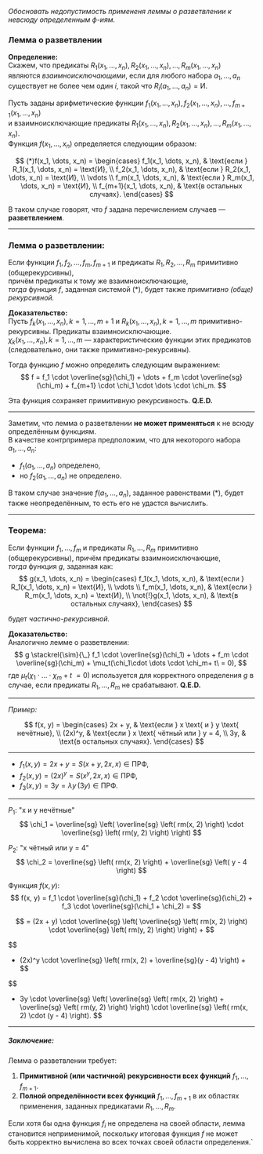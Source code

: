 *Обосновать недопустимость примененя леммы о разветвлении к невсюду определенным ф-иям.*

### Лемма о разветвлении

**Определение:**  
Скажем, что предикаты $R_1(x_1, \dots, x_n), R_2(x_1, \dots, x_n), \dots, R_m(x_1, \dots, x_n)$ являются *взаимноисключающими*, если для любого набора $a_1, \dots, a_n$ существует не более чем один $i$, такой что $R_i(a_1, \dots, a_n) = \text{И}.$

Пусть заданы арифметические функции $f_1(x_1, \dots, x_n), f_2(x_1, \dots, x_n), \dots, f_{m+1}(x_1, \dots, x_n)$  
и взаимноисключающие предикаты $R_1(x_1, \dots, x_n), R_2(x_1, \dots, x_n), \dots, R_m(x_1, \dots, x_n)$.  
Функция $f(x_1, \dots, x_n)$ определяется следующим образом:

$$
(*)f(x_1, \dots, x_n) =
\begin{cases} 
f_1(x_1, \dots, x_n), & \text{если } R_1(x_1, \dots, x_n) = \text{И}, \\
f_2(x_1, \dots, x_n), & \text{если } R_2(x_1, \dots, x_n) = \text{И}, \\   
\vdots \\
f_m(x_1, \dots, x_n), & \text{если } R_m(x_1, \dots, x_n) = \text{И}, \\
f_{m+1}(x_1, \dots, x_n), & \text{в остальных случаях}.
\end{cases}
$$

В таком случае говорят, что $f$ задана перечислением случаев — **разветвлением**.

---

### Лемма о разветвлении:
Если функции $f_1, f_2, \dots, f_m, f_{m+1}$ и предикаты $R_1, R_2, \dots, R_m$ примитивно (общерекурсивны),  
причём предикаты к тому же взаимноисключающие,  
*тогда* функция $f$, заданная системой $(*)$, будет также *примитивно (обще) рекурсивной.*

**Доказательство:**  
Пусть $f_k(x_1, \dots, x_n), \, k = 1, \dots, m+1$ и $R_k(x_1, \dots, x_n), \, k = 1, \dots, m$ примитивно-рекурсивны. Предикаты взаимноисключающие.  
$\chi_k(x_1, \dots, x_n), \, k = 1, \dots, m$ — характеристические функции этих предикатов (следовательно, они также примитивно-рекурсивны).  

Тогда функцию $f$ можно определить следующим выражением:
$$
f = f_1 \cdot \overline{sg}(\chi_1) + \dots + f_m \cdot \overline{sg}(\chi_m) + f_{m+1} \cdot \chi_1 \cdot \dots \cdot \chi_m.
$$

Эта функция сохраняет примитивную рекурсивность. **Q.E.D.**

---

Заметим, что лемма о разветвлении **не может применяться** к не всюду определённым функциям.  
В качестве контрпримера предположим, что для некоторого набора $a_1, \dots, a_n$: 
- $f_1(a_1, \dots, a_n)$ определено,
- но $f_2(a_1, \dots, a_n)$ не определено.

В таком случае значение $f(a_1, \dots, a_n)$, заданное равенствами ($*$), будет также неопределённым, то есть его не удастся вычислить.

---

### Теорема:
Если функции $f_1, \dots, f_{m}$ и предикаты $R_1, \dots, R_m$ примитивно (общерекурсивны), причём предикаты взаимноисключающие,  
*тогда* функция $g$, заданная как:
$$
g(x_1, \dots, x_n) =
\begin{cases} 
f_1(x_1, \dots, x_n), & \text{если } R_1(x_1, \dots, x_n) = \text{И}, \\
\vdots \\
f_m(x_1, \dots, x_n), & \text{если } R_m(x_1, \dots, x_n) = \text{И}, \\
\not{!}g(x_1, \dots, x_n), & \text{в остальных случаях},
\end{cases}
$$

будет *частично-рекурсивной.*

**Доказательство:**  
Аналогично лемме о разветвлении:  
$$
g \stackrel{\sim}{\_} f_1 \cdot \overline{sg}(\chi_1) + \dots + f_m \cdot \overline{sg}(\chi_m) + \mu_t(\chi_1\cdot \dots \cdot \chi_m+ t\ = 0),
$$
где $\mu_t(\chi_1\cdot \dots \cdot \chi_m+ t\ = 0)$ используется для корректного определения $g$ в случае, если предикаты $R_1, \dots, R_m$ не срабатывают. **Q.E.D.**

---

*Пример:*  

$$
f(x, y) =
\begin{cases} 
2x + y, & \text{если } x \text{ и } y \text{ нечётные}, \\
(2x)^y, & \text{если } x \text{ чётный или } y = 4, \\
3y, & \text{в остальных случаях}.
\end{cases}
$$

---

- $f_1(x, y) = 2x + y = S(x + y, 2x, x) \in \text{ПРФ}$,
- $f_2(x, y) = (2x)^y = S(x^y, 2x, x) \in \text{ПРФ}$,
- $f_3(x, y) = 3y = \lambda y \, (3y) \in \text{ПРФ}$.

---

$P_1:$ "x и y нечётные"  
$$
\chi_1 = \overline{sg} \left( \overline{sg} \left( rm(x, 2) \right) \cdot \overline{sg} \left( rm(y, 2) \right) \right)
$$

$P_2:$ "x чётный или y = 4"  
$$
\chi_2 = \overline{sg} \left( rm(x, 2) \right) + \overline{sg} \left( y - 4 \right)
$$

Функция $f(x, y)$:
$$
f(x, y) = f_1 \cdot \overline{sg}(\chi_1) + f_2 \cdot \overline{sg}(\chi_2) + f_3 \cdot \overline{sg}(\chi_1 + \chi_2) =
$$

$$
= (2x + y) \cdot \overline{sg} \left( \overline{sg} \left( rm(x, 2) \right) \cdot \overline{sg} \left( rm(y, 2) \right) \right) +
$$

$$
+ (2x)^y \cdot \overline{sg} \left( rm(x, 2) + \overline{sg}(y - 4) \right) +
$$

$$
+ 3y \cdot \overline{sg} \left( \overline{sg} \left( rm(x, 2) \right) + \overline{sg} \left( rm(y, 2) \right) \right) \cdot \overline{sg} \left( rm(x, 2) \cdot (y - 4) \right).
$$

---
##### Заключение:
Лемма о разветвлении требует:  
1. **Примитивной (или частичной) рекурсивности всех функций** $f_1, \dots, f_{m+1}$.   
2. **Полной определённости всех функций** $f_1, \dots, f_{m+1}$ в их областях применения, заданных предикатами $R_1, \dots, R_m$.  

Если хотя бы одна функция $f_i$ не определена на своей области, лемма становится неприменимой, поскольку итоговая функция $f$ не может быть корректно вычислена во всех точках своей области определения.`

